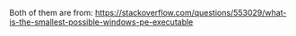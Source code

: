 
Both of them are from: https://stackoverflow.com/questions/553029/what-is-the-smallest-possible-windows-pe-executable
